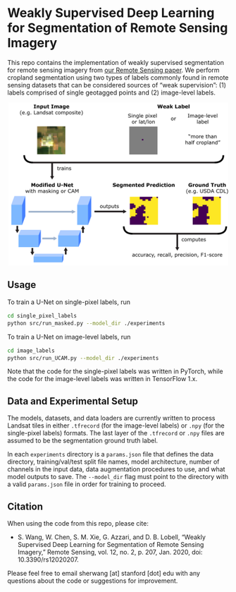 # Weakly Supervised Deep Learning for Segmentation of Remote Sensing Imagery

This repo contains the implementation of weakly supervised segmentation for remote sensing imagery from [our Remote Sensing paper](https://www.mdpi.com/2072-4292/12/2/207/htm). We perform cropland segmentation using two types of labels commonly found in remote sensing datasets that can be considered sources of “weak supervision”: (1) labels comprised of single geotagged points and (2) image-level labels.

<p align="center">
<img src="./graphical_abstract.png" width="500">
</p>

## Usage

To train a U-Net on single-pixel labels, run
```bash
cd single_pixel_labels
python src/run_masked.py --model_dir ./experiments
```

To train a U-Net on image-level labels, run
```bash
cd image_labels
python src/run_UCAM.py --model_dir ./experiments
```

Note that the code for the single-pixel labels was written in PyTorch, while the code for the image-level labels was written in TensorFlow 1.x.


## Data and Experimental Setup

The models, datasets, and data loaders are currently written to process Landsat tiles in either `.tfrecord` (for the image-level labels) or `.npy` (for the single-pixel labels) formats. The last layer of the `.tfrecord` or `.npy` files are assumed to be the segmentation ground truth label.

In each `experiments` directory is a `params.json` file that defines the data directory, training/val/test split file names, model architecture, number of channels in the input data, data augmentation procedures to use, and what model outputs to save. The `--model_dir` flag must point to the directory with a valid `params.json` file in order for training to proceed.

## Citation

When using the code from this repo, please cite:
* S. Wang, W. Chen, S. M. Xie, G. Azzari, and D. B. Lobell, “Weakly Supervised Deep Learning for Segmentation of Remote Sensing Imagery,” Remote Sensing, vol. 12, no. 2, p. 207, Jan. 2020, doi: 10.3390/rs12020207.

Please feel free to email sherwang [at] stanford [dot] edu with any questions about the code or suggestions for improvement.

